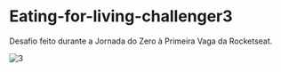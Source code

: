 # Eating-for-living-challenger3
 Desafio feito durante a Jornada do Zero à Primeira Vaga da Rocketseat.
 <br/>
 
![3](https://user-images.githubusercontent.com/108905023/225628455-e422de38-629f-466a-9f7c-884f055d7f4b.PNG)
